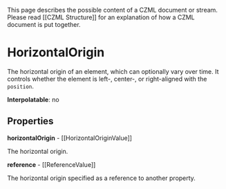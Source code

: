 This page describes the possible content of a CZML document or stream. Please read [[CZML Structure]] for an explanation of how a CZML document is put together.

# HorizontalOrigin

The horizontal origin of an element, which can optionally vary over time. It controls whether the element is left-, center-, or right-aligned with the `position`.

**Interpolatable**: no

## Properties

**horizontalOrigin** - [[HorizontalOriginValue]]

The horizontal origin.


**reference** - [[ReferenceValue]]

The horizontal origin specified as a reference to another property.


